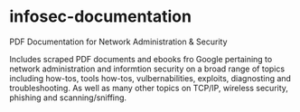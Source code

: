 # infosec-documentation
PDF Documentation for Network Administration &amp; Security

Includes scraped PDF documents and ebooks fro Google pertaining to network administration and informtion security 
on a broad range of topics including how-tos, tools how-tos, vulbernabilities, exploits, diagnosting and troubleshooting.
As well as many other topics on TCP/IP, wireless security, phishing and scanning/sniffing.
